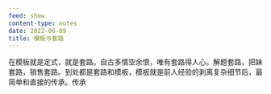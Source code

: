 ```yaml
---
feed: show
content-type: notes
date: 2022-06-09
title: 模板与套路
---
```

在模板就是定式，就是套路。自古多情空余恨，唯有套路得人心。解题套路，把妹套路，销售套路。到处都是套路和模板，模板就是前人经验的剥离复杂细节后，最简单和直接的传承。传承
